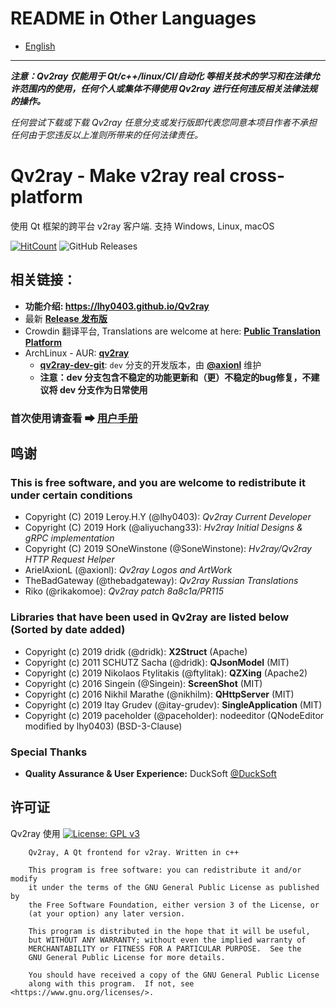 # README in Other Languages

- [English](./README_l10n/en-US.md)

---------------------

***注意：Qv2ray 仅能用于 Qt/c++/linux/CI/自动化 等相关技术的学习和在法律允许范围内的使用，任何个人或集体不得使用 Qv2ray 进行任何违反相关法律法规的操作。***

*任何尝试下载或下载 Qv2ray 任意分支或发行版即代表您同意本项目作者不承担任何由于您违反以上准则所带来的任何法律责任。*

# Qv2ray - Make v2ray real cross-platform

使用 Qt 框架的跨平台 v2ray 客户端. 支持 Windows, Linux, macOS

[![HitCount](http://hits.dwyl.io/lhy0403/Qv2ray.svg)](http://hits.dwyl.io/lhy0403/Qv2ray) ![GitHub Releases](https://img.shields.io/github/downloads/lhy0403/Qv2ray/latest/total?style=flat-square)

## 相关链接：

 - **功能介绍: https://lhy0403.github.io/Qv2ray**
 - 最新 **[Release 发布版](https://github.com/lhy0403/Qv2ray/releases/latest)**
 - Crowdin 翻译平台, Translations are welcome at here: **[Public Translation Platform](https://crwd.in/qv2ray)**
 - ArchLinux - AUR: **[qv2ray](https://aur.archlinux.org/packages/qv2ray/)**
    - **[qv2ray-dev-git](https://aur.archlinux.org/packages/qv2ray-dev-git)**: `dev` 分支的开发版本，由 **[@axionl](https://github.com/axionl)** 维护
    - **注意：dev 分支包含不稳定的功能更新和（更）不稳定的bug修复，不建议将 dev 分支作为日常使用**

### 首次使用请查看 ➡ [用户手册](https://lhy0403.github.io/Qv2ray)

## 鸣谢
### This is free software, and you are welcome to redistribute it under certain conditions
- Copyright (C) 2019 Leroy.H.Y (@lhy0403): *Qv2ray Current Developer*
- Copyright (C) 2019 Hork (@aliyuchang33): *Hv2ray Initial Designs & gRPC implementation*
- Copyright (C) 2019 SOneWinstone (@SoneWinstone): *Hv2ray/Qv2ray HTTP Request Helper*
- ArielAxionL (@axionl): *Qv2ray Logos and ArtWork*
- TheBadGateway (@thebadgateway): *Qv2ray Russian Translations*
- Riko (@rikakomoe): *Qv2ray patch 8a8c1a/PR115*

### Libraries that have been used in Qv2ray are listed below (Sorted by date added)
- Copyright (c) 2019 dridk (@dridk): **X2Struct** (Apache)
- Copyright (c) 2011 SCHUTZ Sacha (@dridk): **QJsonModel** (MIT)
- Copyright (c) 2019 Nikolaos Ftylitakis (@ftylitak): **QZXing** (Apache2)
- Copyright (c) 2016 Singein (@Singein): **ScreenShot** (MIT)
- Copyright (c) 2016 Nikhil Marathe (@nikhilm): **QHttpServer** (MIT)
- Copyright (c) 2019 Itay Grudev (@itay-grudev): **SingleApplication** (MIT)
- Copyright (c) 2019 paceholder (@paceholder): nodeeditor (QNodeEditor modified by lhy0403) (BSD-3-Clause)

### Special Thanks
- **Quality Assurance & User Experience:** DuckSoft [@DuckSoft](https://github.com/DuckSoft/)

## 许可证

Qv2ray 使用 [![License: GPL v3](https://img.shields.io/badge/License-GPL%20v3-blue.svg)](https://www.gnu.org/licenses/gpl-3.0) 

```
    Qv2ray, A Qt frontend for v2ray. Written in c++

    This program is free software: you can redistribute it and/or modify
    it under the terms of the GNU General Public License as published by
    the Free Software Foundation, either version 3 of the License, or
    (at your option) any later version.

    This program is distributed in the hope that it will be useful,
    but WITHOUT ANY WARRANTY; without even the implied warranty of
    MERCHANTABILITY or FITNESS FOR A PARTICULAR PURPOSE.  See the
    GNU General Public License for more details.

    You should have received a copy of the GNU General Public License
    along with this program.  If not, see <https://www.gnu.org/licenses/>.
```
